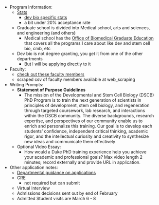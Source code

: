 - Program Information:
	- [Stats](https://gradschool.duke.edu/about/statistics/)
		- [dev bio specific stats](https://gradschool.duke.edu/about/statistics/developmental-and-stem-cell-biology-phd-admissions-and-enrollment-statistics/)
		- a bit under 20% acceptance rate
	- Graduate school is divided into Medical school, arts and sciences, and engineering (and others)
		- Medical school has the [Office of Biomedical Graduate Education](https://medschool.duke.edu/education/biomedical-phd-programs/office-biomedical-graduate-education) that covers all the programs I care about like dev and stem cell bio, cmb, etc
	- Dev bio is not degree granting, you get it from one of the other departments
		- But I will be applying directly to it
- Faculty:
	- [check out these faculty members](https://sites.duke.edu/dukeregenerationcenter/affiliated-faculty/)
	- scraped csv of faculty members available at web_scraping
- Writing Prompts:
	- **Statement of Purpose Guidelines**
		- The mission of the Developmental and Stem Cell Biology (DSCB) PhD Program is to train the next generation of scientists in principles of development, stem cell biology, and regeneration through targeted coursework, lab research, and interactions within the DSCB community. The diverse backgrounds, research expertise, and perspectives of our community enable us to enrich and personalize this training. Our goal is to develop each students’ confidence, independent critical thinking, academic rigor, and the intellectual curiosity and creativity to synthesize new ideas and communicate them effectively
	- Optional Video Essay:
		- How would a Duke PhD training experience help you achieve your academic and professional goals? Max video length 2 minutes; record externally and provide URL in application.
- Other application notes:
	- [Departmental guidance on applications](https://medschool.duke.edu/education/biomedical-phd-programs/developmental-stem-cell-biology-program/prospective-dscb-students)
	- GRE
		- not required but can submit
	- Virtual Interview
	- Admissions decisions sent out by end of February
	- Admitted Student visits are March 6 - 8